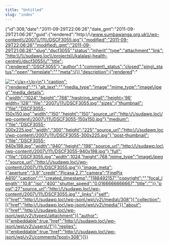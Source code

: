 ```yaml
---
title: "Untitled"
slug: "index"
---
```


{"id":308,"date":"2011-09-29T22:06:26","date\_gmt":"2011-09-29T21:06:26","guid":{"rendered":"http:\\/\\/www.sumbawanga.org.uk\\/wp-content\\/2007\\/11\\/DSCF3055.jpg"},"modified":"2011-09-29T22:06:26","modified\_gmt":"2011-09-29T21:06:26","slug":"dscf3055","status":"inherit","type":"attachment","link":"http:\\/\\/sudawp.loc\\/projects\\/kalalasi-health-centre\\/dscf3055\\/","title":{"rendered":"DSCF3055"},"author":1,"comment\_status":"closed","ping\_status":"open","template":"","meta":\[\],"description":{"rendered":"

[![\"\"](\"http:\/\/sudawp.loc\/wp-content\/2007\/11\/DSCF3055-300x225.jpg\")<\\/a><\\/p>\\n"},"caption":{"rendered":""},"alt\_text":"","media\_type":"image","mime\_type":"image\\/jpeg","media\_details":{"width":"1024","height":"768","hwstring\_small":"height='96' width='128'","file":"2007\\/11\\/DSCF3055.jpg","sizes":{"thumbnail":{"file":"DSCF3055-150x150.jpg","width":"150","height":"150","source\_url":"http:\\/\\/sudawp.loc\\/wp-content\\/2007\\/11\\/DSCF3055-150x150.jpg"},"medium":{"file":"DSCF3055-300x225.jpg","width":"300","height":"225","source\_url":"http:\\/\\/sudawp.loc\\/wp-content\\/2007\\/11\\/DSCF3055-300x225.jpg"},"post-thumbnail":{"file":"DSCF3055-940x198.jpg","width":"940","height":"198","source\_url":"http:\\/\\/sudawp.loc\\/wp-content\\/2007\\/11\\/DSCF3055-940x198.jpg"},"full":{"file":"DSCF3055.jpg","width":1024,"height":768,"mime\_type":"image\\/jpeg","source\_url":"http:\\/\\/sudawp.loc\\/wp-content\\/2007\\/11\\/DSCF3055.jpg"}},"image\_meta":{"aperture":"3.9","credit":"Picasa 2.7","camera":"FinePix A610","caption":"","created\_timestamp":"1188492157","copyright":"","focal\_length":"10.8","iso":"400","shutter\_speed":"0.0166666666667","title":""}},"post":27,"source\_url":"http:\\/\\/sudawp.loc\\/wp-content\\/2007\\/11\\/DSCF3055.jpg","\_links":{"self":\[{"href":"http:\\/\\/sudawp.loc\\/wp-json\\/wp\\/v2\\/media\\/308"}\],"collection":\[{"href":"http:\\/\\/sudawp.loc\\/wp-json\\/wp\\/v2\\/media"}\],"about":\[{"href":"http:\\/\\/sudawp.loc\\/wp-json\\/wp\\/v2\\/types\\/attachment"}\],"author":\[{"embeddable":true,"href":"http:\\/\\/sudawp.loc\\/wp-json\\/wp\\/v2\\/users\\/1"}\],"replies":\[{"embeddable":true,"href":"http:\\/\\/sudawp.loc\\/wp-json\\/wp\\/v2\\/comments?post=308"}\]}}](http:\/\/sudawp.loc\/wp-content\/2007\/11\/DSCF3055.jpg)